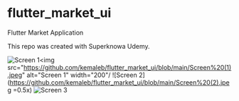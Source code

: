 # flutter_market_ui
Flutter Market Application

This repo was created with Superknowa Udemy.

![Screen 1]()<img src="https://github.com/kemaleb/flutter_market_ui/blob/main/Screen%20(1).jpeg" alt="Screen 1" width="200"/
![Screen 2](https://github.com/kemaleb/flutter_market_ui/blob/main/Screen%20(2).jpeg =0.5x)
![Screen 3](https://github.com/kemaleb/flutter_market_ui/blob/main/Screen%20(3).jpeg)
